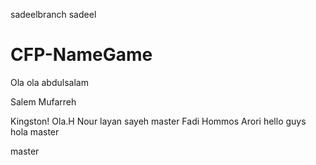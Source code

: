  sadeelbranch
sadeel
# CFP-NameGame
 Ola
ola abdulsalam


Salem Mufarreh


Kingston!
 Ola.H
 Nour
layan sayeh
master
Fadi Hommos
 Arori
hello guys
 hola
 master

 master
